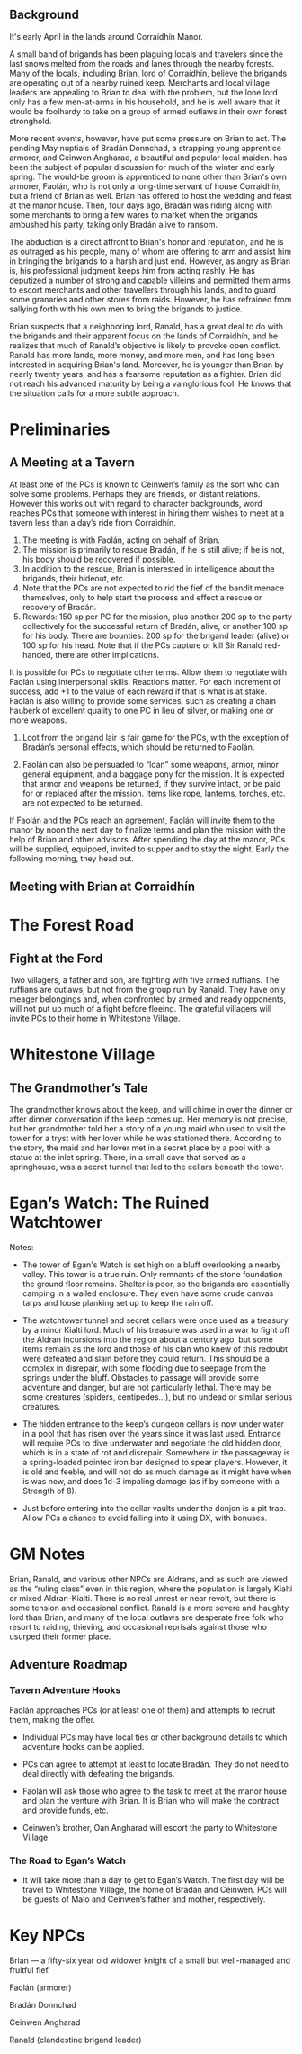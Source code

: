 
## Background

It's early April in the lands around Corraidhín Manor.

A small band of brigands has been plaguing locals and travelers since the last snows melted from the roads and lanes through the nearby forests. Many of the locals, including Brian, lord of Corraidhín, believe the brigands are operating out of a nearby ruined keep. Merchants and local village leaders are appealing to Brian to deal with the problem, but the lone lord only has a few men-at-arms in his household, and he is well aware that it would be foolhardy to take on a group of armed outlaws in their own forest stronghold.

More recent events, however, have put some pressure on Brian to act. The pending May nuptials of Bradán Donnchad, a strapping young apprentice armorer, and Ceinwen Angharad, a beautiful and popular local maiden. has been the subject of popular discussion for much of the winter and early spring. The would-be groom is apprenticed to none other than Brian's own armorer, Faolán, who is not only a long-time servant of house Corraidhín, but a friend of Brian as well. Brian has offered to host the wedding and feast at the manor house. Then, four days ago, Bradán was riding along with some merchants to bring a few wares to market when the brigands ambushed his party, taking only Bradán alive to ransom.

The abduction is a direct affront to Brian's honor and reputation, and he is as outraged as his people, many of whom are offering to arm and assist him in bringing the brigands to a harsh and just end. However, as angry as Brian is, his professional judgment keeps him from acting rashly. He has deputized a number of strong and capable villeins and permitted them arms to escort merchants and other travellers through his lands, and to guard some granaries and other stores from raids. However, he has refrained from sallying forth with his own men to bring the brigands to justice.

Brian suspects that a neighboring lord, Ranald, has a great deal to do with the brigands and their apparent focus on the lands of Corraidhín, and he realizes that much of Ranald’s objective is likely to provoke open conflict. Ranald has more lands, more money, and more men, and has long been interested in acquiring Brian's land. Moreover, he is younger than Brian by nearly twenty years, and has a fearsome reputation as a fighter. Brian did not reach his advanced maturity by being a vainglorious fool. He knows that the situation calls for a more subtle approach.

# Preliminaries

## A Meeting at a Tavern

At least one of the PCs is known to Ceinwen’s family as the sort who can solve some problems. Perhaps they are friends, or distant relations. However this works out with regard to character backgrounds, word reaches PCs that someone with interest in hiring them wishes to meet at a tavern less than a day’s ride from Corraidhín.

1.  The meeting is with Faolán, acting on behalf of Brian.
2.  The mission is primarily to rescue Bradán, if he is still alive; if he is not, his body should be recovered if possible.
3.  In addition to the rescue, Brian is interested in intelligence about the brigands, their hideout, etc.
4.  Note that the PCs are not expected to rid the fief of the bandit menace themselves, only to help start the process and effect a rescue or recovery of Bradán.
5.  Rewards: 150 sp per PC for the mission, plus another 200 sp to the party collectively for the successful return of Bradán, alive, or another 100 sp for his body. There are bounties: 200 sp for the brigand leader (alive) or 100 sp for his head. Note that if the PCs capture or kill Sir Ranald red-handed, there are other implications.
    
It is possible for PCs to negotiate other terms. Allow them to negotiate with Faolán using interpersonal skills. Reactions matter. For each increment of success, add +1 to the value of each reward if that is what is at stake. Faolán is also willing to provide some services, such as creating a chain hauberk of excellent quality to one PC in lieu of silver, or making one or more weapons.

1.  Loot from the brigand lair is fair game for the PCs, with the exception of Bradán’s personal effects, which should be returned to Faolán.
    
2.  Faolán can also be persuaded to “loan” some weapons, armor, minor general equipment, and a baggage pony for the mission. It is expected that armor and weapons be returned, if they survive intact, or be paid for or replaced after the mission. Items like rope, lanterns, torches, etc. are not expected to be returned.
    
If Faolán and the PCs reach an agreement, Faolán will invite them to the manor by noon the next day to finalize terms and plan the mission with the help of Brian and other advisors. After spending the day at the manor, PCs will be supplied, equipped, invited to supper and to stay the night. Early the following morning, they head out.

## Meeting with Brian at Corraidhín

# The Forest Road

## Fight at the Ford

Two villagers, a father and son, are fighting with five armed ruffians. The ruffians are outlaws, but not from the group run by Ranald. They have only meager belongings and, when confronted by armed and ready opponents, will not put up much of a fight before fleeing. The grateful villagers will invite PCs to their home in Whitestone Village.

# Whitestone Village

## The Grandmother’s Tale

The grandmother knows about the keep, and will chime in over the dinner or after dinner conversation if the keep comes up. Her memory is not precise, but her grandmother told her a story of a young maid who used to visit the tower for a tryst with her lover while he was stationed there. According to the story, the maid and her lover met in a secret place by a pool with a statue at the inlet spring. There, in a small cave that served as a springhouse, was a secret tunnel that led to the cellars beneath the tower.

# Egan’s Watch: The Ruined Watchtower

Notes:

- The tower of Egan's Watch is set high on a bluff overlooking a nearby valley. This tower is a true ruin. Only remnants of the stone foundation the ground floor remains. Shelter is poor, so the brigands are essentially camping in a walled enclosure. They even have some crude canvas tarps and loose planking set up to keep the rain off.
    
- The watchtower tunnel and secret cellars were once used as a treasury by a minor Kialti lord. Much of his treasure was used in a war to fight off the Aldran incursions into the region about a century ago, but some items remain as the lord and those of his clan who knew of this redoubt were defeated and slain before they could return. This should be a complex in disrepair, with some flooding due to seepage from the springs under the bluff. Obstacles to passage will provide some adventure and danger, but are not particularly lethal. There may be some creatures (spiders, centipedes…), but no undead or similar serious creatures.
    
- The hidden entrance to the keep’s dungeon cellars is now under water in a pool that has risen over the years since it was last used. Entrance will require PCs to dive underwater and negotiate the old hidden door, which is in a state of rot and disrepair. Somewhere in the passageway is a spring-loaded pointed iron bar designed to spear players. However, it is old and feeble, and will not do as much damage as it might have when is was new, and does 1d-3 impaling damage (as if by someone with a Strength of 8).
    
- Just before entering into the cellar vaults under the donjon is a pit trap. Allow PCs a chance to avoid falling into it using DX, with bonuses.
    

# GM Notes

Brian, Ranald, and various other NPCs are Aldrans, and as such are viewed as the “ruling class” even in this region, where the population is largely Kialti or mixed Aldran-Kialti. There is no real unrest or near revolt, but there is some tension and occasional conflict. Ranald is a more severe and haughty lord than Brian, and many of the local outlaws are desperate free folk who resort to raiding, thieving, and occasional reprisals against those who usurped their former place.

## Adventure Roadmap

### Tavern Adventure Hooks

Faolán approaches PCs (or at least one of them) and attempts to recruit them, making the offer.

-   Individual PCs may have local ties or other background details to which adventure hooks can be applied.
    
-   PCs can agree to attempt at least to locate Bradán. They do not need to deal directly with defeating the brigands.
    
-   Faolán will ask those who agree to the task to meet at the manor house and plan the venture with Brian. It is Brian who will make the contract and provide funds, etc.
    
- Ceinwen’s brother, Oan Angharad will escort the party to Whitestone Village.
    

### The Road to Egan’s Watch

-   It will take more than a day to get to Egan’s Watch. The first day will be travel to Whitestone Village, the home of Bradán and Ceinwen. PCs will be guests of Malo and Ceinwen’s father and mother, respectively.
    

# Key NPCs

Brian — a fifty-six year old widower knight of a small but well-managed and fruitful fief. 

Faolán (armorer)

Bradán Donnchad

Ceinwen Angharad

Ranald (clandestine brigand leader)